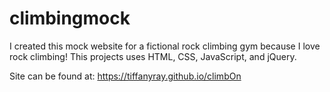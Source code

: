 # climbingmock
I created this mock website for a fictional rock climbing gym because I love rock climbing!
This projects uses HTML, CSS, JavaScript, and jQuery.

Site can be found at: https://tiffanyray.github.io/climbOn
